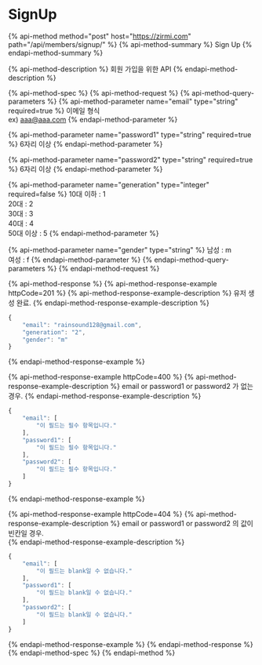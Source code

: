 # SignUp

{% api-method method="post" host="https://zirmi.com" path="/api/members/signup/" %}
{% api-method-summary %}
Sign Up
{% endapi-method-summary %}

{% api-method-description %}
 회원 가입을 위한 API
{% endapi-method-description %}

{% api-method-spec %}
{% api-method-request %}
{% api-method-query-parameters %}
{% api-method-parameter name="email" type="string" required=true %}
이메일 형식  
ex\) aaa@aaa.com
{% endapi-method-parameter %}

{% api-method-parameter name="password1" type="string" required=true %}
6자리 이상
{% endapi-method-parameter %}

{% api-method-parameter name="password2" type="string" required=true %}
6자리 이상
{% endapi-method-parameter %}

{% api-method-parameter name="generation" type="integer" required=false %}
10대 이하 : 1  
20대 : 2  
30대 : 3  
40대 : 4  
50대 이상 : 5
{% endapi-method-parameter %}

{% api-method-parameter name="gender" type="string" %}
남성 : m  
여성 : f
{% endapi-method-parameter %}
{% endapi-method-query-parameters %}
{% endapi-method-request %}

{% api-method-response %}
{% api-method-response-example httpCode=201 %}
{% api-method-response-example-description %}
유저 생성 완료.
{% endapi-method-response-example-description %}

```javascript
{
    "email": "rainsound128@gmail.com",
    "generation": "2",
    "gender": "m"
}
```
{% endapi-method-response-example %}

{% api-method-response-example httpCode=400 %}
{% api-method-response-example-description %}
email or password1 or password2 가 없는 경우.
{% endapi-method-response-example-description %}

```javascript
{
    "email": [
        "이 필드는 필수 항목입니다."
    ],
    "password1": [
        "이 필드는 필수 항목입니다."
    ],
    "password2": [
        "이 필드는 필수 항목입니다."
    ]
}
```
{% endapi-method-response-example %}


{% api-method-response-example httpCode=404 %}
{% api-method-response-example-description %}
email or password1 or password2 의 값이 빈칸일 경우.  
{% endapi-method-response-example-description %}

```javascript
{
    "email": [ 
        "이 필드는 blank일 수 없습니다." 
    ], 
    "password1": [ 
        "이 필드는 blank일 수 없습니다." 
    ], 
    "password2": [ 
        "이 필드는 blank일 수 없습니다." 
    ]
}
```
{% endapi-method-response-example %}
{% endapi-method-response %}
{% endapi-method-spec %}
{% endapi-method %}

